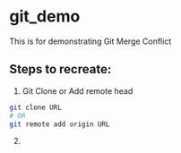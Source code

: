 # git_demo
This is for demonstrating Git Merge Conflict 

## Steps to  recreate:
1. Git Clone or Add remote head

```sh
git clone URL
# OR
git remote add origin URL
```

2. 